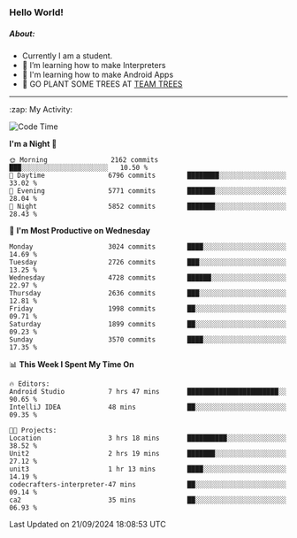 ### Hello World!

##### About:
- Currently I am a student.
- 🌱 I’m learning how to make Interpreters
- 🌱 I'm learning how to make Android Apps
- 🌱 GO PLANT SOME TREES AT [TEAM TREES](https://teamtrees.org/)

---
  <summary>:zap: My Activity:</summary>
  
<!--START_SECTION:waka-->
![Code Time](http://img.shields.io/badge/Code%20Time-1%2C472%20hrs%2029%20mins-blue)

**I'm a Night 🦉** 

```text
🌞 Morning                2162 commits        ███░░░░░░░░░░░░░░░░░░░░░░   10.50 % 
🌆 Daytime                6796 commits        ████████░░░░░░░░░░░░░░░░░   33.02 % 
🌃 Evening                5771 commits        ███████░░░░░░░░░░░░░░░░░░   28.04 % 
🌙 Night                  5852 commits        ███████░░░░░░░░░░░░░░░░░░   28.43 % 
```
📅 **I'm Most Productive on Wednesday** 

```text
Monday                   3024 commits        ████░░░░░░░░░░░░░░░░░░░░░   14.69 % 
Tuesday                  2726 commits        ███░░░░░░░░░░░░░░░░░░░░░░   13.25 % 
Wednesday                4728 commits        ██████░░░░░░░░░░░░░░░░░░░   22.97 % 
Thursday                 2636 commits        ███░░░░░░░░░░░░░░░░░░░░░░   12.81 % 
Friday                   1998 commits        ██░░░░░░░░░░░░░░░░░░░░░░░   09.71 % 
Saturday                 1899 commits        ██░░░░░░░░░░░░░░░░░░░░░░░   09.23 % 
Sunday                   3570 commits        ████░░░░░░░░░░░░░░░░░░░░░   17.35 % 
```


📊 **This Week I Spent My Time On** 

```text
🔥 Editors: 
Android Studio           7 hrs 47 mins       ███████████████████████░░   90.65 % 
IntelliJ IDEA            48 mins             ██░░░░░░░░░░░░░░░░░░░░░░░   09.35 % 

🐱‍💻 Projects: 
Location                 3 hrs 18 mins       ██████████░░░░░░░░░░░░░░░   38.52 % 
Unit2                    2 hrs 19 mins       ███████░░░░░░░░░░░░░░░░░░   27.12 % 
unit3                    1 hr 13 mins        ████░░░░░░░░░░░░░░░░░░░░░   14.19 % 
codecrafters-interpreter-47 mins             ██░░░░░░░░░░░░░░░░░░░░░░░   09.14 % 
ca2                      35 mins             ██░░░░░░░░░░░░░░░░░░░░░░░   06.93 % 
```


 Last Updated on 21/09/2024 18:08:53 UTC
<!--END_SECTION:waka-->

